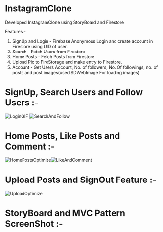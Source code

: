 # InstagramClone
Developed InstagramClone using StoryBoard and Firestore

Features:-
1. SignUp and Login - Firebase Anonymous Login and create account in Firestore using UID of user.
2. Search - Fetch Users from Firestore
3. Home Posts - Fetch Posts from Firestore
4. Upload Pic to FireStorage and make entry to Firestore.
5. Account - Get Users Account, No. of followers, No. Of followings, no. of posts and post images(used SDWebImage For loading images).

# SignUp, Search Users and Follow Users :-
![LoginGIF](https://user-images.githubusercontent.com/25646373/94346863-306f1480-004d-11eb-9145-db6b95a74da6.gif) ![SearchAndFollow](https://user-images.githubusercontent.com/25646373/94347122-4a115b80-004f-11eb-8a2b-2bb3c9088f7f.gif)

# Home Posts, Like Posts and Comment :-
![HomePostsOptimize](https://user-images.githubusercontent.com/25646373/94347885-c444de80-0055-11eb-93bf-db7a5c020988.gif)![LikeAndComment](https://user-images.githubusercontent.com/25646373/94347701-066d2080-0054-11eb-8e6b-ee6e7bae9b80.gif)

# Upload Posts and SignOut Feature :-
![UploadOptimize](https://user-images.githubusercontent.com/25646373/94348109-5994a280-0057-11eb-80a9-aa15de272662.gif)

# StoryBoard and MVC Pattern ScreenShot :-

